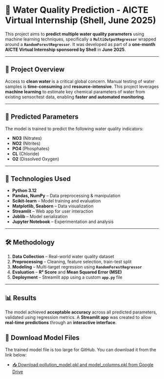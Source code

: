 # 🌊 Water Quality Prediction - AICTE Virtual Internship (Shell, June 2025)

This project aims to **predict multiple water quality parameters** using machine learning techniques, specifically a **`MultiOutputRegressor`** wrapped around a **`RandomForestRegressor`**. It was developed as part of a **one-month AICTE Virtual Internship sponsored by Shell** in **June 2025**.

---

## 🚀 Project Overview

Access to **clean water** is a critical global concern. Manual testing of water samples is **time-consuming** and **resource-intensive**. This project leverages **machine learning** to estimate key chemical parameters of water from existing sensor/test data, enabling **faster and automated monitoring**.

---

## 🔬 Predicted Parameters

The model is trained to predict the following water quality indicators:

- **NO3** (Nitrates)
- **NO2** (Nitrites)
- **PO4** (Phosphates)
- **CL** (Chloride)
- **O2** (Dissolved Oxygen)

---

## 🧠 Technologies Used

- **Python 3.12**
- **Pandas, NumPy** – Data preprocessing & manipulation  
- **Scikit-learn** – Model training and evaluation  
- **Matplotlib, Seaborn** – Data visualization  
- **Streamlit** – Web app for user interaction  
- **Joblib** – Model serialization  
- **Jupyter Notebook** – Experimentation and analysis  

---

## 🛠️ Methodology

1. **Data Collection** – Real-world water quality dataset  
2. **Preprocessing** – Cleaning, feature selection, train-test split  
3. **Modeling** – Multi-target regression using **`RandomForestRegressor`**  
4. **Evaluation** – **R² Score** and **Mean Squared Error (MSE)**  
5. **Deployment** – Streamlit app using a custom **`app.py`** file  

---

## 📊 Results

The model achieved **acceptable accuracy** across all predicted parameters, validated using regression metrics. A **Streamlit app** was created to allow **real-time predictions** through an **interactive interface**.

## 🔗 Download Model Files

The trained model file is too large for GitHub. You can download it from the link below:

- [📥 Download pollution_model.pkl and model_columns.pkl from Google Drive](https://drive.google.com/drive/folders/1iuItQAR1W8cpyPZjt2BA-FLsZ4PiwdFd?usp=drive_link)


